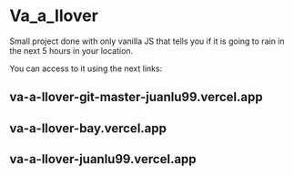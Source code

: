 # Va_a_llover
Small project done with only vanilla JS that tells you if it is going to rain in the next 5 hours in your location.

You can access to it using the next links:

## va-a-llover-git-master-juanlu99.vercel.app
## va-a-llover-bay.vercel.app
## va-a-llover-juanlu99.vercel.app
